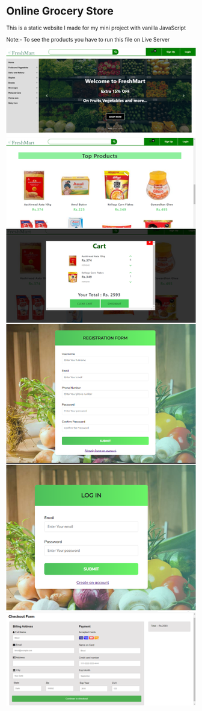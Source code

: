 # Online Grocery Store
This is a static website I made for my mini project with vanilla JavaScript

Note:- To see the products you have to run this file on Live Server

![](screenshots/homepage1.png)
![](screenshots/productpage.png)
![](screenshots/cartpage.png)
![](screenshots/signupform.png)
![](screenshots/loginform.png)
![](screenshots/checkoutpage.png)




